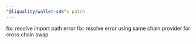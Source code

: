 ```yaml
---
"@liquality/wallet-sdk": patch
---
```


fix: resolve import path error
fix: resolve error using same chain provider for cross chain swap
